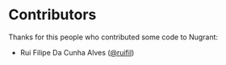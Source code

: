 # Contributors

Thanks for this people who contributed some code to Nugrant:

  * Rui Filipe Da Cunha Alves ([@ruifil](https://github.com/ruifil))
